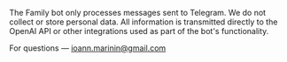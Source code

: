 The Family bot only processes messages sent to Telegram. We do not collect or store personal data. All information is transmitted directly to the OpenAI API or other integrations used as part of the bot's functionality.

For questions — ioann.marinin@gmail.com
